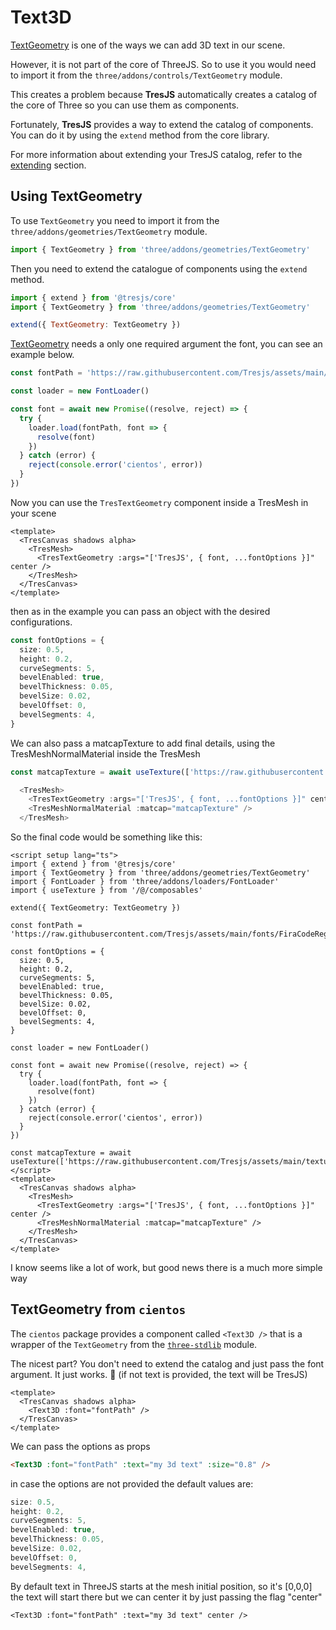 # Text3D

[TextGeometry](https://threejs.org/docs/index.html?q=text#examples/en/geometries/TextGeometry) is one of the ways we can add 3D text in our scene.

<StackBlitzEmbed projectId="tresjs-text3d-cientos" />

However, it is not part of the core of ThreeJS. So to use it you would need to import it from the `three/addons/controls/TextGeometry` module.

This creates a problem because **TresJS** automatically creates a catalog of the core of Three so you can use them as components.

Fortunately, **TresJS** provides a way to extend the catalog of components. You can do it by using the `extend` method from the core library.

For more information about extending your TresJS catalog, refer to the [extending](/advanced/extending.md) section.

## Using TextGeometry

To use `TextGeometry` you need to import it from the `three/addons/geometries/TextGeometry` module.

```js
import { TextGeometry } from 'three/addons/geometries/TextGeometry'
```

Then you need to extend the catalogue of components using the `extend` method.

```js
import { extend } from '@tresjs/core'
import { TextGeometry } from 'three/addons/geometries/TextGeometry'

extend({ TextGeometry: TextGeometry })
```

[TextGeometry](https://threejs.org/docs/index.html?q=text#examples/en/geometries/TextGeometry) needs a only one required argument the font, you can see an example below.

```js
const fontPath = 'https://raw.githubusercontent.com/Tresjs/assets/main/fonts/FiraCodeRegular.json'

const loader = new FontLoader()

const font = await new Promise((resolve, reject) => {
  try {
    loader.load(fontPath, font => {
      resolve(font)
    })
  } catch (error) {
    reject(console.error('cientos', error))
  }
})
```

Now you can use the `TresTextGeometry` component inside a TresMesh in your scene

```vue
<template>
  <TresCanvas shadows alpha>
    <TresMesh>
      <TresTextGeometry :args="['TresJS', { font, ...fontOptions }]" center />
    </TresMesh>
  </TresCanvas>
</template>
```

then as in the example you can pass an object with the desired configurations.

```ts
const fontOptions = {
  size: 0.5,
  height: 0.2,
  curveSegments: 5,
  bevelEnabled: true,
  bevelThickness: 0.05,
  bevelSize: 0.02,
  bevelOffset: 0,
  bevelSegments: 4,
}
```

We can also pass a matcapTexture to add final details, using the TresMeshNormalMaterial inside the TresMesh

```ts
const matcapTexture = await useTexture(['https://raw.githubusercontent.com/Tresjs/assets/main/textures/matcaps/7.png'])

  <TresMesh>
    <TresTextGeometry :args="['TresJS', { font, ...fontOptions }]" center />
    <TresMeshNormalMaterial :matcap="matcapTexture" />
  </TresMesh>
```

So the final code would be something like this:

```vue
<script setup lang="ts">
import { extend } from '@tresjs/core'
import { TextGeometry } from 'three/addons/geometries/TextGeometry'
import { FontLoader } from 'three/addons/loaders/FontLoader'
import { useTexture } from '/@/composables'

extend({ TextGeometry: TextGeometry })

const fontPath = 'https://raw.githubusercontent.com/Tresjs/assets/main/fonts/FiraCodeRegular.json'

const fontOptions = {
  size: 0.5,
  height: 0.2,
  curveSegments: 5,
  bevelEnabled: true,
  bevelThickness: 0.05,
  bevelSize: 0.02,
  bevelOffset: 0,
  bevelSegments: 4,
}

const loader = new FontLoader()

const font = await new Promise((resolve, reject) => {
  try {
    loader.load(fontPath, font => {
      resolve(font)
    })
  } catch (error) {
    reject(console.error('cientos', error))
  }
})

const matcapTexture = await useTexture(['https://raw.githubusercontent.com/Tresjs/assets/main/textures/matcaps/7.png'])
</script>
<template>
  <TresCanvas shadows alpha>
    <TresMesh>
      <TresTextGeometry :args="['TresJS', { font, ...fontOptions }]" center />
      <TresMeshNormalMaterial :matcap="matcapTexture" />
    </TresMesh>
  </TresCanvas>
</template>
```

I know seems like a lot of work, but good news there is a much more simple way

## TextGeometry from `cientos`

The `cientos` package provides a component called `<Text3D />` that is a wrapper of the `TextGeometry` from the [`three-stdlib`](https://github.com/pmndrs/three-stdlib) module.

The nicest part? You don't need to extend the catalog and just pass the font argument.
It just works. 💯 (if not text is provided, the text will be TresJS)

```vue
<template>
  <TresCanvas shadows alpha>
    <Text3D :font="fontPath" />
  </TresCanvas>
</template>
```

We can pass the options as props

```html
<Text3D :font="fontPath" :text="my 3d text" :size="0.8" />
```

in case the options are not provided the default values are:

```js
size: 0.5,
height: 0.2,
curveSegments: 5,
bevelEnabled: true,
bevelThickness: 0.05,
bevelSize: 0.02,
bevelOffset: 0,
bevelSegments: 4,
```

By default text in ThreeJS starts at the mesh initial position, so it's [0,0,0] the text will start there but we can center it by just passing the flag "center"

```vue
<Text3D :font="fontPath" :text="my 3d text" center />
```

